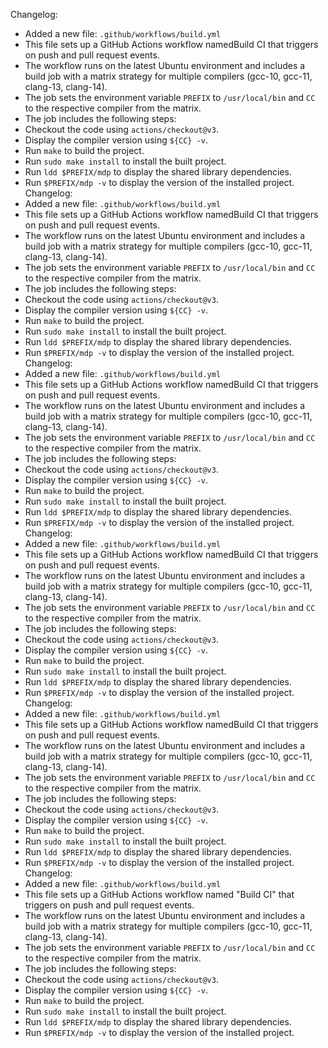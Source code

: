 Changelog:
- Added a new file: `.github/workflows/build.yml`  
- This file sets up a GitHub Actions workflow namedBuild CI that triggers on push and pull request events.  
- The workflow runs on the latest Ubuntu environment and includes a build job with a matrix strategy for multiple compilers (gcc-10, gcc-11, clang-13, clang-14).  
- The job sets the environment variable `PREFIX` to `/usr/local/bin` and `CC` to the respective compiler from the matrix.  
- The job includes the following steps:    
- Checkout the code using `actions/checkout@v3`.    
- Display the compiler version using `${CC} -v`.    
- Run `make` to build the project.    
- Run `sudo make install` to install the built project.    
- Run `ldd $PREFIX/mdp` to display the shared library dependencies.    
- Run `$PREFIX/mdp -v` to display the version of the installed project.
Changelog:
- Added a new file: `.github/workflows/build.yml`  
- This file sets up a GitHub Actions workflow namedBuild CI that triggers on push and pull request events.  
- The workflow runs on the latest Ubuntu environment and includes a build job with a matrix strategy for multiple compilers (gcc-10, gcc-11, clang-13, clang-14).  
- The job sets the environment variable `PREFIX` to `/usr/local/bin` and `CC` to the respective compiler from the matrix.  
- The job includes the following steps:    
- Checkout the code using `actions/checkout@v3`.    
- Display the compiler version using `${CC} -v`.    
- Run `make` to build the project.    
- Run `sudo make install` to install the built project.    
- Run `ldd $PREFIX/mdp` to display the shared library dependencies.    
- Run `$PREFIX/mdp -v` to display the version of the installed project.
Changelog:
- Added a new file: `.github/workflows/build.yml`
- This file sets up a GitHub Actions workflow namedBuild CI that triggers on push and pull request events.
- The workflow runs on the latest Ubuntu environment and includes a build job with a matrix strategy for multiple compilers (gcc-10, gcc-11, clang-13, clang-14).
- The job sets the environment variable `PREFIX` to `/usr/local/bin` and `CC` to the respective compiler from the matrix.
- The job includes the following steps:  
- Checkout the code using `actions/checkout@v3`.  
- Display the compiler version using `${CC} -v`.  
- Run `make` to build the project.  
- Run `sudo make install` to install the built project.  
- Run `ldd $PREFIX/mdp` to display the shared library dependencies.  
- Run `$PREFIX/mdp -v` to display the version of the installed project.
Changelog:
- Added a new file: `.github/workflows/build.yml`  
- This file sets up a GitHub Actions workflow namedBuild CI that triggers on push and pull request events.  
- The workflow runs on the latest Ubuntu environment and includes a build job with a matrix strategy for multiple compilers (gcc-10, gcc-11, clang-13, clang-14).  
- The job sets the environment variable `PREFIX` to `/usr/local/bin` and `CC` to the respective compiler from the matrix.  
- The job includes the following steps:    
- Checkout the code using `actions/checkout@v3`.    
- Display the compiler version using `${CC} -v`.    
- Run `make` to build the project.    
- Run `sudo make install` to install the built project.    
- Run `ldd $PREFIX/mdp` to display the shared library dependencies.    
- Run `$PREFIX/mdp -v` to display the version of the installed project.
Changelog:
- Added a new file: `.github/workflows/build.yml`  
- This file sets up a GitHub Actions workflow namedBuild CI that triggers on push and pull request events.  
- The workflow runs on the latest Ubuntu environment and includes a build job with a matrix strategy for multiple compilers (gcc-10, gcc-11, clang-13, clang-14).  
- The job sets the environment variable `PREFIX` to `/usr/local/bin` and `CC` to the respective compiler from the matrix.  
- The job includes the following steps:    
- Checkout the code using `actions/checkout@v3`.    
- Display the compiler version using `${CC} -v`.    
- Run `make` to build the project.    
- Run `sudo make install` to install the built project.    
- Run `ldd $PREFIX/mdp` to display the shared library dependencies.    
- Run `$PREFIX/mdp -v` to display the version of the installed project.
Changelog:
- Added a new file: `.github/workflows/build.yml`  
- This file sets up a GitHub Actions workflow named "Build CI" that triggers on push and pull request events.  
- The workflow runs on the latest Ubuntu environment and includes a build job with a matrix strategy for multiple compilers (gcc-10, gcc-11, clang-13, clang-14).  
- The job sets the environment variable `PREFIX` to `/usr/local/bin` and `CC` to the respective compiler from the matrix.  
- The job includes the following steps:    
- Checkout the code using `actions/checkout@v3`.    
- Display the compiler version using `${CC} -v`.    
- Run `make` to build the project.    
- Run `sudo make install` to install the built project.    
- Run `ldd $PREFIX/mdp` to display the shared library dependencies.    
- Run `$PREFIX/mdp -v` to display the version of the installed project.


